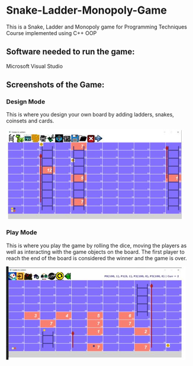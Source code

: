 # Snake-Ladder-Monopoly-Game
This is a Snake, Ladder and Monopoly game for Programming Techniques Course implemented using C++ OOP
<h2>Software needed to run the game:</h2>
<p>Microsoft Visual Studio</p>
<h2>Screenshots of the Game:</h2>
<h3>Design Mode </h3>
<p> This is where you design your own board by adding ladders, snakes, coinsets and cards.</p>
<img src="https://github.com/YomnaTarek/Snake-Ladder-Monopoly-Game/blob/main/Screenshots/design%20mode.JPG"></img>
<h3>Play Mode </h3>
<p> This is where you play the game by rolling the dice, moving the players as well as interacting with the game objects on the board. The first player to reach the end of the board is considered the winner and the game is over.</p>
<img src="https://github.com/YomnaTarek/Snake-Ladder-Monopoly-Game/blob/main/Screenshots/play%20mode.JPG"></img>
